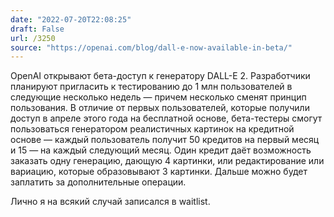 ```yaml
---
date: "2022-07-20T22:08:25"
draft: False
url: /3250
source: "https://openai.com/blog/dall-e-now-available-in-beta/"
---
```


OpenAI открывают бета-доступ к генератору DALL-E 2. Разработчики планируют пригласить к тестированию до 1 млн пользователей в следующие несколько недель — причем несколько сменят принцип пользования. В отличие от первых пользователей, которые получили доступ в апреле этого года на бесплатной основе, бета-тестеры смогут пользоваться генератором реалистичных картинок на кредитной основе — каждый пользователь получит 50 кредитов на первый месяц и 15 — на каждый следующий месяц. Один кредит даёт возможность заказать одну генерацию, дающую 4 картинки, или редактирование или вариацию, которые образовывают 3 картинки. Дальше можно будет заплатить за дополнительные операции.

Лично я на всякий случай записался в waitlist.
